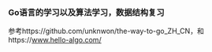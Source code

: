 ### Go语言的学习以及算法学习，数据结构复习

参考https://github.com/unknwon/the-way-to-go_ZH_CN，和https://www.hello-algo.com/
